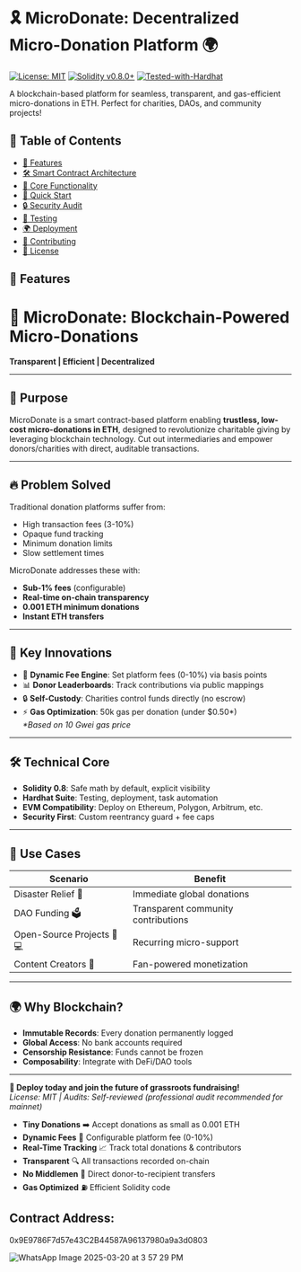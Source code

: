 # 🎗️ MicroDonate: Decentralized Micro-Donation Platform 🌍

[![License: MIT](https://img.shields.io/badge/License-MIT-blue.svg)](https://opensource.org/licenses/MIT)
[![Solidity v0.8.0+](https://img.shields.io/badge/Solidity-0.8.0%2B-brightgreen)](https://soliditylang.org/)
[![Tested-with-Hardhat](https://img.shields.io/badge/Tested%20with-Hardhat-yellow)](https://hardhat.org/)

A blockchain-based platform for seamless, transparent, and gas-efficient micro-donations in ETH. Perfect for charities, DAOs, and community projects!



## 📖 Table of Contents
- [🌟 Features](#-features)
- [🛠️ Smart Contract Architecture](#%EF%B8%8F-smart-contract-architecture)
- [🔑 Core Functionality](#-core-functionality)
- [🚀 Quick Start](#-quick-start)
- [🔒 Security Audit](#-security-audit)
- [🧪 Testing](#-testing)
- [🌍 Deployment](#-deployment)
- [🤝 Contributing](#-contributing)
- [📜 License](#-license)

## 🌟 Features


# 🌟 MicroDonate: Blockchain-Powered Micro-Donations

**Transparent | Efficient | Decentralized**

---

## 🎯 **Purpose**  
MicroDonate is a smart contract-based platform enabling **trustless, low-cost micro-donations in ETH**, designed to revolutionize charitable giving by leveraging blockchain technology. Cut out intermediaries and empower donors/charities with direct, auditable transactions.

---

## 🔥 **Problem Solved**  
Traditional donation platforms suffer from:  
- High transaction fees (3-10%)  
- Opaque fund tracking  
- Minimum donation limits  
- Slow settlement times  

MicroDonate addresses these with:  
- **Sub-1% fees** (configurable)  
- **Real-time on-chain transparency**  
- **0.001 ETH minimum donations**  
- **Instant ETH transfers**  

---

## 🚀 **Key Innovations**  
- 💸 **Dynamic Fee Engine**: Set platform fees (0-10%) via basis points  
- 📊 **Donor Leaderboards**: Track contributions via public mappings  
- 🔒 **Self-Custody**: Charities control funds directly (no escrow)  
- ⚡ **Gas Optimization**: 50k gas per donation (under $0.50*)  
  _*Based on 10 Gwei gas price_

---

## 🛠️ **Technical Core**  
- **Solidity 0.8**: Safe math by default, explicit visibility  
- **Hardhat Suite**: Testing, deployment, task automation  
- **EVM Compatibility**: Deploy on Ethereum, Polygon, Arbitrum, etc.  
- **Security First**: Custom reentrancy guard + fee caps  

---

## 🎯 **Use Cases**  
| Scenario | Benefit |
|----------|---------|
| Disaster Relief 🚨 | Immediate global donations |
| DAO Funding 🗳️ | Transparent community contributions |  
| Open-Source Projects 👩💻 | Recurring micro-support |  
| Content Creators 🎨 | Fan-powered monetization |  

---

## 🌍 **Why Blockchain?**  
- **Immutable Records**: Every donation permanently logged  
- **Global Access**: No bank accounts required  
- **Censorship Resistance**: Funds cannot be frozen  
- **Composability**: Integrate with DeFi/DAO tools  

---

**🚀 Deploy today and join the future of grassroots fundraising!**  
_License: MIT | Audits: Self-reviewed (professional audit recommended for mainnet)_



- **Tiny Donations** ➡️ Accept donations as small as 0.001 ETH
- **Dynamic Fees** 💸 Configurable platform fee (0-10%)
- **Real-Time Tracking** 📈 Track total donations & contributors
- **Transparent** 🔍 All transactions recorded on-chain
- **No Middlemen** 🚫 Direct donor-to-recipient transfers
- **Gas Optimized** ⛽ Efficient Solidity code


## Contract Address:
0x9E9786F7d57e43C2B44587A96137980a9a3d0803



![WhatsApp Image 2025-03-20 at 3 57 29 PM](https://github.com/user-attachments/assets/bff91375-4ef4-4d37-8dc1-5bab8c576392)
